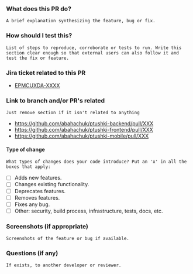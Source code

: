 ### What does this PR do?

`A brief explanation synthesizing the feature, bug or fix.`

### How should I test this?

`List of steps to reproduce, corroborate or tests to run. Write this section clear enough so that external users can also follow it and test the fix or feature.`

### Jira ticket related to this PR

- [EPMCUXDA-XXXX](https://jira.epam.com/jira/browse/EPMCUXDA-XXXX)

### Link to branch and/or PR's related

<!--- https://help.github.com/articles/autolinked-references-and-urls/#issues-and-pull-requests -->

`Just remove section if it isn't related to anything`

- https://github.com/abahachuk/ptushki-backend/pull/XXX
- https://github.com/abahachuk/ptushki-frontend/pull/XXX
- https://github.com/abahachuk/ptushki-mobile/pull/XXX

#### Type of change

`What types of changes does your code introduce? Put an 'x' in all the boxes that apply:`

- [ ] Adds new features.
- [ ] Changes existing functionality.
- [ ] Deprecates features.
- [ ] Removes features.
- [ ] Fixes any bug.
- [ ] Other: security, build process, infrastructure, tests, docs, etc.

### Screenshots (if appropriate)

`Screenshots of the feature or bug if available.`

### Questions (if any)

`If exists, to another developer or reviewer.`
